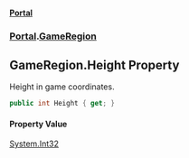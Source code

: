 #### [Portal](index.md 'index')
### [Portal](Portal.md 'Portal').[GameRegion](GameRegion.md 'Portal.GameRegion')

## GameRegion.Height Property

Height in game coordinates.

```csharp
public int Height { get; }
```

#### Property Value
[System.Int32](https://docs.microsoft.com/en-us/dotnet/api/System.Int32 'System.Int32')
